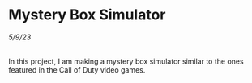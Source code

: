 # Mystery Box Simulator
*5/9/23*

<br>
In this project, I am making a mystery box simulator similar to the ones featured in the Call of Duty video games.